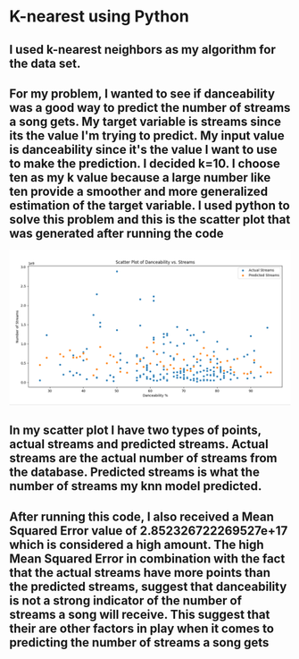 # K-nearest using Python

## I used k-nearest neighbors as my algorithm for the data set. 
## For my problem, I wanted to see if danceability was a good way to predict the number of streams a song gets. My target variable is streams since its the value I'm trying to predict. My input value is danceability since it's the value I want to use to make the prediction. I decided k=10. I choose ten as my k value because a large number like ten provide a smoother and more generalized estimation of the target variable. I used python to solve this problem and this is the scatter plot that was generated after running the code

![A description of the image](graph.png)
## In my scatter plot I have two types of points, actual streams and predicted streams. Actual streams are the actual number of streams from the database. Predicted streams is what the number of streams my knn model predicted. 
## After running this code, I also received a Mean Squared Error value of 2.852326722269527e+17 which is considered a high amount. The high Mean Squared Error in combination with the fact that the actual streams have more points than the predicted streams, suggest that danceability is not a strong indicator of the number of streams a song will receive. This suggest that their are other factors in play when it comes to predicting the number of streams a song gets
